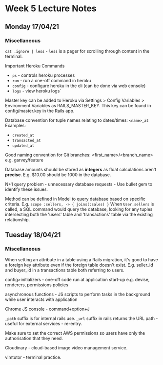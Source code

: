# Week 5 Lecture Notes

## Monday 17/04/21

### Miscellaneous

`cat .ignore | less` - `less` is a pager for scrolling through content in the terminal.

Important Heroku Commands
- `ps` - controls heroku processes
- `run` - run a one-off command in heroku
- `config` - configure heroku in the cli (can be done via web console)
- `logs` - view heroku logs`

Master key can be added to Heroku via Settings > Config Variables > Environment Variables as RAILS_MASTER_KEY.
This key can be found in config/master.key in the Rails app.

Database convention for tuple names relating to dates/times: `<name>_at`
Examples:
- `created_at`
- `transacted_at`
- `updated_at`

Good naming convention for Git branches:
<first_name>/<branch_name> e.g. garvey/feature

Database amounts should be stored as **integers** as float calculations aren't **precise**.
E.g. $10.00 should be 1000 in the database.

N+1 query problem - unnecessary database requests - Use bullet gem to identify these issues.

Method can be defined in Model to query database based on specific criteria.
E.g. `scope :sellers, -> { joins(:sales) }`
When `User.sellers` is called, a SQL command would query the database, looking for any tuples intersecting both the 'users' table and 'transactions' table via the existing relationship.

## Tuesday 18/04/21

### Miscellaneous

When setting an attribute in a table using a Rails migration, it's good to have a foreign key attribute even if the foreign table doesn't exist.
E.g. seller_id and buyer_id in a transactions table both referring to users.

config>initializers - one-off code run at application start-up e.g. devise, renderers, permissions policies

asynchronous functions - JS scripts to perform tasks in the background while user interacts with application

Chrome JS console - command+option+J

`_path` suffix is for internal rails use.
`_url` suffix in rails returns the URL path - useful for external services - re-entry.

Make sure to set the correct AWS permissions so users have only the authorisation that they need.

Cloudinary - cloud-based image video management service.

vimtutor - terminal practice.
